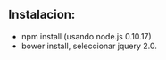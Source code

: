 Instalacion:
-------------------------
* npm install (usando node.js 0.10.17)
* bower install, seleccionar jquery 2.0.
